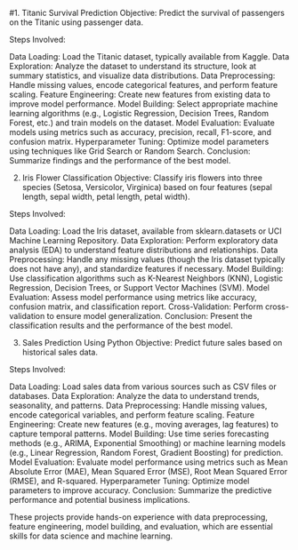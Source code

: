 #1. Titanic Survival Prediction
Objective: Predict the survival of passengers on the Titanic using passenger data.

Steps Involved:

Data Loading: Load the Titanic dataset, typically available from Kaggle.
Data Exploration: Analyze the dataset to understand its structure, look at summary statistics, and visualize data distributions.
Data Preprocessing: Handle missing values, encode categorical features, and perform feature scaling.
Feature Engineering: Create new features from existing data to improve model performance.
Model Building: Select appropriate machine learning algorithms (e.g., Logistic Regression, Decision Trees, Random Forest, etc.) and train models on the dataset.
Model Evaluation: Evaluate models using metrics such as accuracy, precision, recall, F1-score, and confusion matrix.
Hyperparameter Tuning: Optimize model parameters using techniques like Grid Search or Random Search.
Conclusion: Summarize findings and the performance of the best model.

2. Iris Flower Classification
Objective: Classify iris flowers into three species (Setosa, Versicolor, Virginica) based on four features (sepal length, sepal width, petal length, petal width).

Steps Involved:

Data Loading: Load the Iris dataset, available from sklearn.datasets or UCI Machine Learning Repository.
Data Exploration: Perform exploratory data analysis (EDA) to understand feature distributions and relationships.
Data Preprocessing: Handle any missing values (though the Iris dataset typically does not have any), and standardize features if necessary.
Model Building: Use classification algorithms such as K-Nearest Neighbors (KNN), Logistic Regression, Decision Trees, or Support Vector Machines (SVM).
Model Evaluation: Assess model performance using metrics like accuracy, confusion matrix, and classification report.
Cross-Validation: Perform cross-validation to ensure model generalization.
Conclusion: Present the classification results and the performance of the best model.

3. Sales Prediction Using Python
Objective: Predict future sales based on historical sales data.

Steps Involved:

Data Loading: Load sales data from various sources such as CSV files or databases.
Data Exploration: Analyze the data to understand trends, seasonality, and patterns.
Data Preprocessing: Handle missing values, encode categorical variables, and perform feature scaling.
Feature Engineering: Create new features (e.g., moving averages, lag features) to capture temporal patterns.
Model Building: Use time series forecasting methods (e.g., ARIMA, Exponential Smoothing) or machine learning models (e.g., Linear Regression, Random Forest, Gradient Boosting) for prediction.
Model Evaluation: Evaluate model performance using metrics such as Mean Absolute Error (MAE), Mean Squared Error (MSE), Root Mean Squared Error (RMSE), and R-squared.
Hyperparameter Tuning: Optimize model parameters to improve accuracy.
Conclusion: Summarize the predictive performance and potential business implications.

These projects provide hands-on experience with data preprocessing, feature engineering, model building, and evaluation, which are essential skills for data science and machine learning. 
